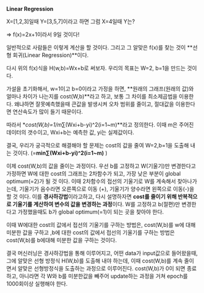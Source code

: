 **Linear Regression**

X=[1,2,3]일때 Y=[3,5,7]이라고 하면 그럼 X=4일때 Y는? 

=> f(x)=2x+1이라서 9일 것이다!

일반적으로 사람들은 이렇게 계산을 할 것이다.  그리고 그 알맞은 f(x)를 찾는 것이 **선형 회귀(Linear Regression)**이다.

다시 위의 f(x)식을 H(w,b)=Wx+b로 써보자. 우리의 목표는 W=2, b=1을 만드는 것이다.

가설을 초기화해서, w=1이고 b=0이라고 가정을 하면, **원래의 그래프(원래의 값)와 얼마나 차이가 나는지를 cost(W,b)**라고 하고, 보통 그 차이를 최소제곱법을 이용한다. 왜냐하면 잘못예측했을때 큰값을 발생시켜 오차 범위를 줄이고, 절대값을 이용한다면 연산속도가 많이 들기 때문이다.

따라서 **cost(W,b)=1/m*∑(Wxi+b-yi)^2(i=1~m)**라고 정의한다. 이때 m은 주어진 데이터의 갯수이고, Wxi+b는 예측한 값, yi는 실제값이다. 

결국, 우리가 궁극적으로 해결해야 할 문제는 cost의 값을 줄여  W=2,b=1을 도출해 내는 것이다. (=**min∑(Wxi+b-yi)^2(i=1~m)** )

이제 cost(W,b)의 값을 줄이는 과정이다. 우선 b를 고정하고 W(기울기)만 변경한다고 가정하면 W에 대한 cost의 그래프는 2차함수가 되고, 가장 낮은 부분이 global optimum(=2)가 될 것 이다. 이때 2차함수의 접선의 기울기로 W를 계속해서 찾아나가는데, 기울기가 음수라면 오른쪽으로 이동 (+), 기울기가 양수라면 왼쪽으로 이동(-)을 할 것 이다. 이를 **경사하강법**이라고하고, 다시 설명하자면 **cost를 줄이기 위해 반복적으로 기울기를 계산하여 변수의 값을 변경하는 과정**이다. W를 고정하고 b(절편)만 변경한다고 가정했을때도 b가 global optimum(=1)이 되는 곳을 찾아야 한다.

이때 W에대한 cost의 값에서 접선의 기울기를 구하는 방법은, cost(W,b)를 w에 대해 미분한 값을 구하고 ,b에 대한 cost의 값에서 접선의 기울기를 구하는 방법은 cost(W,b)를 b에대해 미분한 값을 구하는 것이다.

결국 머신러닝은 경사하강법을 통해 이루어지고, 어떤 data가 input값으로 들어왔을때, 그에 알맞은 선형 방정식 H(W,b)를 도출해 내야 하는데, 이때 cost(W,b)를 계속 줄이면서 알맞은 선형방정식을 도출하는 과정으로 이루어진다. cost(W,b)가 0이 되면 종료하고, 아니라면 각 W와 b를 미분한값을 빼주어 update하는 과정을 거쳐 epoch를 1000회이상 실행해야 한다.

